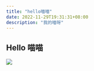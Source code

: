 ```yaml
---
title: "hello喵喵"
date: 2022-11-29T19:31:31+08:00
description: "我的喵呀"
---
```

## Hello 喵喵

![](https://mingpic-1253982367.cos.ap-shenzhen-fsi.myqcloud.com/pic/20221130094310.png)

